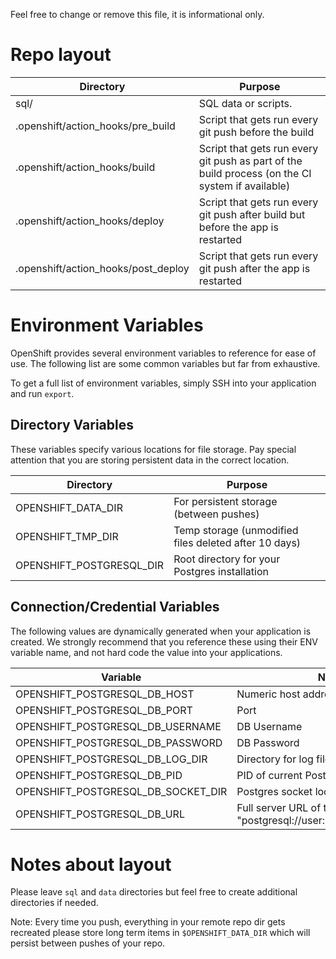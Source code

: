 Feel free to change or remove this file, it is informational only.

Repo layout
===========
| Directory                           | Purpose                                                                                          |
| ---------                           | -------                                                                                          |
| sql/                                | SQL data or scripts.                                                                             |
| .openshift/action_hooks/pre_build   | Script that gets run every git push before the build                                             |
| .openshift/action_hooks/build       | Script that gets run every git push as part of the build process (on the CI system if available) |
| .openshift/action_hooks/deploy      | Script that gets run every git push after build but before the app is restarted                  |
| .openshift/action_hooks/post_deploy | Script that gets run every git push after the app is restarted                                   |

Environment Variables
=====================
OpenShift provides several environment variables to reference for ease of use.
The following list are some common variables but far from exhaustive.

To get a full list of environment variables, simply SSH into your
application and run `export`.

Directory Variables
-------------------
These variables specify various locations for file storage.
Pay special attention that you are storing persistent data in the
correct location.

| Directory                | Purpose                                               |
| ---------                | -------                                               |
| OPENSHIFT_DATA_DIR       | For persistent storage (between pushes)               |
| OPENSHIFT_TMP_DIR        | Temp storage (unmodified files deleted after 10 days) |
| OPENSHIFT_POSTGRESQL_DIR | Root directory for your Postgres installation         |

Connection/Credential Variables
-------------------------------
The following values are dynamically generated when your application is created.
We strongly recommend that you reference these using their ENV variable name,
and not hard code the value into your applications.

| Variable                           | Notes                                                              |
| ---------                          | -------                                                            |
| OPENSHIFT_POSTGRESQL_DB_HOST       | Numeric host address                                               |
| OPENSHIFT_POSTGRESQL_DB_PORT       | Port                                                               |
| OPENSHIFT_POSTGRESQL_DB_USERNAME   | DB Username                                                        |
| OPENSHIFT_POSTGRESQL_DB_PASSWORD   | DB Password                                                        |
| OPENSHIFT_POSTGRESQL_DB_LOG_DIR    | Directory for log files                                            |
| OPENSHIFT_POSTGRESQL_DB_PID        | PID of current Postgres server                                     |
| OPENSHIFT_POSTGRESQL_DB_SOCKET_DIR | Postgres socket location                                           |
| OPENSHIFT_POSTGRESQL_DB_URL        | Full server URL of the form "postgresql://user:password@host:port" |

Notes about layout
==================
Please leave `sql` and `data` directories but feel free to create additional
directories if needed.

Note: Every time you push, everything in your remote repo dir gets recreated
please store long term items in `$OPENSHIFT_DATA_DIR` which will persist between pushes of
your repo.
